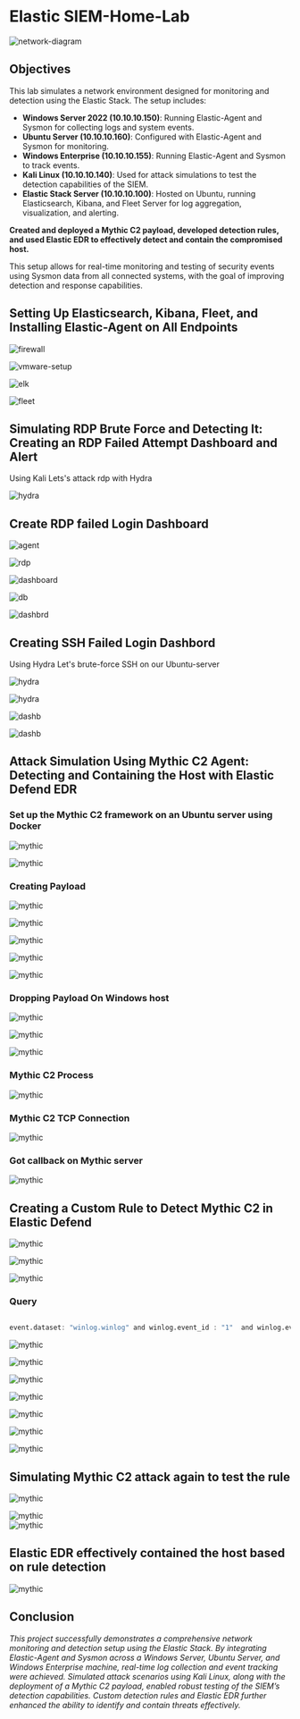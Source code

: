 # Elastic SIEM-Home-Lab  

![network-diagram](images/diag.png)




## Objectives

This lab simulates a network environment designed for monitoring and detection using the Elastic Stack. The setup includes:

- **Windows Server 2022 (10.10.10.150)**: Running Elastic-Agent and Sysmon for collecting logs and system events.
- **Ubuntu Server (10.10.10.160)**: Configured with Elastic-Agent and Sysmon for monitoring.
- **Windows Enterprise (10.10.10.155)**: Running Elastic-Agent and Sysmon to track events.
- **Kali Linux (10.10.10.140)**: Used for attack simulations to test the detection capabilities of the SIEM.
- **Elastic Stack Server (10.10.10.100)**: Hosted on Ubuntu, running Elasticsearch, Kibana, and Fleet Server for log aggregation, visualization, and alerting.

 
 
**Created and deployed a Mythic C2 payload, developed detection rules, and used Elastic EDR to effectively detect and contain the compromised host.**



This setup allows for real-time monitoring and testing of security events using Sysmon data from all connected systems, with the goal of improving detection and response capabilities.


## Setting Up Elasticsearch, Kibana, Fleet, and Installing Elastic-Agent on All Endpoints



![firewall](images/pfsense.png)



![vmware-setup](images/vm.png)


![elk](images/elk.png)


![fleet](images/fleet-setup.png)


## Simulating RDP Brute Force and Detecting It: Creating an RDP Failed Attempt Dashboard and Alert


Using Kali Lets's attack rdp with Hydra

![hydra](images/hydra.png)



## Create RDP failed Login Dashboard

![agent](images/agent.png)



![rdp](images/rdp-failed.png)


![dashboard](images/dbcreat.png)

![db](images/dashbrd-rdp.png)

![dashbrd](images/dashb.png)


## Creating SSH Failed Login Dashbord 


Using Hydra Let's brute-force SSH on our Ubuntu-server

![hydra](images/hydra-ssh.png)

![hydra](images/ssh-ubuntu.png)



![dashb](images/ssh-dashb.png)



![dashb](images/dash-ssh.png)





## Attack Simulation Using Mythic C2 Agent: Detecting and Containing the Host with Elastic Defend EDR


### Set up the Mythic C2 framework on an Ubuntu server using Docker  


![mythic](images/mythic1.png)



![mythic](images/mythic2.png)



### Creating Payload



![mythic](images/payload1.png)

![mythic](images/payload2.png)


![mythic](images/payload3.png)



![mythic](images/payload4.png)



![mythic](images/payload5.png) 



### Dropping Payload On Windows host



 ![mythic](images/droping.png)



![mythic](images/paylod1.png)  




![mythic](images/run.png)



### Mythic C2 Process


![mythic](images/process2.png)

### Mythic C2 TCP Connection 


![mythic](images/tcp.png)

###  Got callback on Mythic server


![mythic](images/callback.png)

## Creating a Custom Rule to Detect Mythic C2 in Elastic Defend




![mythic](images/kibana.png)



![mythic](images/query.png)




![mythic](images/hash.png) 


### Query


```d

event.dataset: "winlog.winlog" and winlog.event_id : "1"  and winlog.event_data.Hashes:SHA1=AF10FDECE17ADAA3A134913D6F3842B11CCBFEC6,MD5=0BAD5235BD4DAB08116FA19791713D4E,SHA256=CF8BE2F0E72B05FA3A8D91811AC8982600C0DE9CA81BFE974FFA3DD0C4E8EF60,IMPHASH=F34D5F2D4577ED6D9CEEC516C1F5A744

```




![mythic](images/rule.png) 



![mythic](images/rule2.png) 

![mythic](images/rule3.png)  


![mythic](images/rule-title.png)  


![mythic](images/action.png)  

![mythic](images/contain.png)     



![mythic](images/rule5.png)     



## Simulating Mythic C2 attack again to test the rule

![mythic](images/rrr.png)     

![mythic](images/r2.png)     
![mythic](images/r3.png)     


## Elastic EDR effectively contained the host based on rule detection


![mythic](images/host-cont.png)     

## Conclusion

*This project successfully demonstrates a comprehensive network monitoring and detection setup using the Elastic Stack. By integrating Elastic-Agent and Sysmon across a Windows Server, Ubuntu Server, and Windows Enterprise machine, real-time log collection and event tracking were achieved. Simulated attack scenarios using Kali Linux, along with the deployment of a Mythic C2 payload, enabled robust testing of the SIEM’s detection capabilities. Custom detection rules and Elastic EDR further enhanced the ability to identify and contain threats effectively.*



